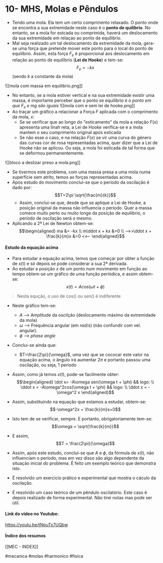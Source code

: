 # 10- MHS, Molas e Pêndulos
- Tendo uma mola. Ela tem um certo comprimento relaxado. O ponto onde se encontra a sua extremidade neste caso é o **ponto de quilíbrio**. No entanto, se a mola for estcada ou comprimida, haverá um deslocamento da sua extremidade em relaçao ao ponto de equilibrio.
- Mal seja realizado um tal deslocamento da extremidade da mola, gera-se uma força que pretende mover este ponto para o local do ponto de equilíbrio. Assim, esta força $F_e$ é proporcional aos deslocamento em relação ao ponto de equilibrio (**Lei de Hooke**) e tem-se:
$$F_e=-kx$$
(sendo $k$ a constante da mola)

![[mola com massa em equilibrio.png]]
- No entanto, se a mola estiver vertical e na sua extremidade existir uma massa, é importante perceber que o ponto se equilibrio é o *ponto em que $F_e$ e $mg$ são iguais*
![[mola com e sem lei de hooke.png]]
- Ao traçar um gráfico a relacionar a Força $F$ aplicada com o comprimento da mola, $x$:
    - Se se verificar que ao longo do "esticamento" da mola a relação $F(x)$ apresenta uma linah reta, a Lei de Hooke verifica-se e a mola mantem o seu cumprimento original após esticada
    - Se não esse o caso, e na relação $F(x)$ se vir uma curva do género das curvas cor de rosa representadas acima, quer dizer que a Lei de Hooke não se aplicou. Ou seja, a mola foi esticada de tal forma que se deformou permanentemente.

![[bloco a deslizar preso a mola.png]]
- Se tivermos este problema, com uma massa presa a uma mola numa superfície sem atrito, temos as forças representadas acima.
- Após estudo do movimento conclui-se que o período da oscilação é dado por:
$$T=2\pi \sqrt{\frac{m}{k}}$$
    - Assim, conclui-se que, desde que se aplique a Lei de Hooke, a posição original da massa não influencia o período. Quer a massa comece muito perto ou muito longe da posição de equilibrio, o período de oscilação será o mesmo.
- Aplicando a 2ª Lei de Newton obtem-se:
$$\begin{aligned}
ma &= -kx \\
m\ddot x + kx &=0 \\
-->>\ddot x + \frac{k}{m}x &=0 <<--
\end{aligned}$$
#### Estudo da equação acima
- Para estudar a equação acima, temos que começar por obter a função de x(t) e só depois se pode considerar a sua 2ª derivada.
- Ao estudar a posição $x$ de um ponto num movimento em função ao tempo obtem-se um gráfico de uma função periódica, e assim obtem-se:
$$x(t)=A cos(\omega t + \phi)$$
>Nesta equção, o uso de cos() ou sen() é indiferente
- Neste gráfico tem-se:
    - $A$ --> Amplitude da oscilção (deslocamento máximo da extremidade da mola) 
    - $\omega$ --> Frequência angular (em $rad/s$) (não confundir com vel. angular).
    - $\phi$ --> *phase angle*
- Conclui-se ainda que:
    - $T=\frac{2\pi}{\omega}$, uma vez que se cococar este valor na equação acima, o ângulo irá aumentar $2\pi$ e portanto passou uma oscilação, ou seja, 1 período

- Assim, como já temos $x(t)$, pode-se facilmente obter:
$$\begin{aligned}
\dot x= -A\omega sen(\omega t + \phi) && logo: \\
\ddot x = -A\omega^2cos(\omega t + \phi) && logo: \\
\ddot x = -\omega^2 x
\end{aligned}$$
- Assim, substituindo na equação que estamos a estudar, obtem-se:
$$-\omega^2x + \frac{k}{m}x=0$$
- Isto tem de se verificar, sempre. E portanto, obrigatoriamente tem-se:
$$\omega = \sqrt{\frac{k}{m}}$$
- E assim, 
$$T = \frac{2\pi}{\omega}$$
- Assim, após este estudo, conclui-se que $A$ e $\phi$, da fórmula de $x(t)$, não influenciam o período, mas em vez disso são algo dependente da situação inicial do problema. É feito um exemplo teórico que demonstra isto.
- É resolvido um exercício prático e experimental que mostra o cáculo da oscilação.
- É resolvido um caso teórico de um pêndulo oscilatório. Este caso é depois realizado de forma experimental. Não tirei notas mas pode ser útil.

#### Link do vídeo no Youtube:
https://youtu.be/tNpuTx7UQbw

#### Índice dos resumos
[[MEC - INDEX]]

#mecanica #molas #harmonico #fisica
